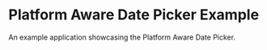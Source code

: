 # Platform Aware Date Picker Example

An example application showcasing the Platform Aware Date Picker.
